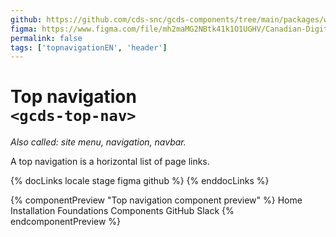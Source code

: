 ```yaml
---
github: https://github.com/cds-snc/gcds-components/tree/main/packages/web/src/components/gcds-top-nav
figma: https://www.figma.com/file/mh2maMG2NBtk41k1O1UGHV/Canadian-Digital-Service%E2%80%A8---GC-Design-System?type=design&node-id=4738-10759&mode=design&t=PaKRkbpFLPNx99bv-0
permalink: false
tags: ['topnavigationEN', 'header']
---
```


# Top navigation <br>`<gcds-top-nav>`

_Also called: site menu, navigation, navbar._

A top navigation is a horizontal list of page links.

{% docLinks locale stage figma github %}
{% enddocLinks %}

{% componentPreview "Top navigation component preview" %}
<gcds-top-nav label="topbar" alignment="right" lang="en">
  <gcds-nav-link href="#red" slot="home">Home</gcds-nav-link>
  <gcds-nav-link href="#red">Installation</gcds-nav-link>
  <gcds-nav-link href="#red">Foundations</gcds-nav-link>
  <gcds-nav-link href="#red" current >Components</gcds-nav-link>
  <gcds-nav-group menu-label="Contact us submenu"  open-trigger="Contact us">
    <gcds-nav-link href="#red">GitHub</gcds-nav-link>
    <gcds-nav-link href="#red">Slack</gcds-nav-link>
  </gcds-nav-group>
</gcds-top-nav>
{% endcomponentPreview %}
